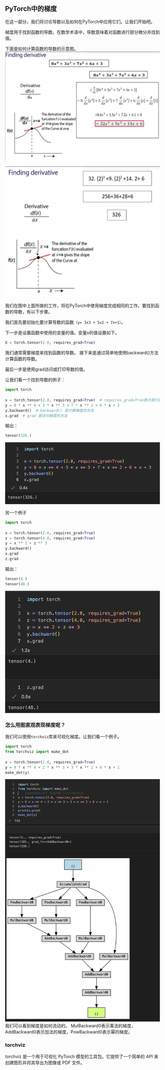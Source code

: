 ## PyTorch中的梯度
在这一部分，我们将讨论导数以及如何在PyTorch中应用它们。让我们开始吧。

梯度用于找到函数的导数。在数学术语中，导数意味着对函数进行部分微分并找到值。

下面是如何计算函数的导数的示意图。
![10_01-01](../../../../../image/软件开发/编程基础/Python/常用库/PyTorch/10_01-01.png)

![10_01-02](../../../../../image/软件开发/编程基础/Python/常用库/PyTorch/10_01-02.png)

我们在图中上面所做的工作，将在PyTorch中使用梯度完成相同的工作。要找到函数的导数，有以下步骤。

我们首先要初始化要计算导数的函数`（y= 3x3 + 5x2 + 7x+1）`。

下一步是设置函数中使用的变量的值。变量x的值设置如下。
```python
X = torch.tensor(2.0, requires_grad=True)
```
我们通常需要梯度来找到函数的导数。
接下来是通过简单地使用backward()方法计算函数的导数。

最后一步是使用grad访问或打印导数的值。

让我们看一个找到导数的例子：
```python
import torch

x = torch.tensor(2.0, requires_grad=True)  # requires_grad=True表示我们需要梯度
y = 8 * x ** 4 + 3 * x ** 3 + 7 * x ** 2 + 6 * x + 3
y.backward()  # backward() 是计算梯度的方法 
x.grad  # grad 是访问梯度的方法
```
输出：
```python
tensor(326.)
```
![10_01-03](../../../../../image/软件开发/编程基础/Python/常用库/PyTorch/10_01-03.png)

另一个例子
```python
import torch

x = torch.tensor(2.0, requires_grad=True)
z = torch.tensor(4.0, requires_grad=True)
y = x ** 2 + z ** 3
y.backward()
x.grad
z.grad
```
输出：
```python
tensor(4.)
tensor(48.)
```
![10_01-04](../../../../../image/软件开发/编程基础/Python/常用库/PyTorch/10_01-04.png)

### 怎么用图直观表现梯度呢？
我们可以使用`torchviz`库来可视化梯度。让我们看一个例子。
```python
import torch
from torchviz import make_dot

x = torch.tensor(2.0, requires_grad=True)
y = 9 * x ** 4 + 2 * x ** 3 + 3 * x ** 2 + 6 * x + 1
make_dot(y)
```
![10_01-05](../../../../../image/软件开发/编程基础/Python/常用库/PyTorch/10_01-05.png)
我们可以看到梯度是如何流动的。
MulBackward0表示乘法的梯度，AddBackward0表示加法的梯度，PowBackward0表示幂的梯度。

### torchviz
torchviz 是一个用于可视化 PyTorch 模型的工具包。它提供了一个简单的 API 来创建图形并将其导出为图像或 PDF 文件。
